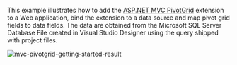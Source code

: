 This example illustrates how to add the [ASP.NET MVC PivotGrid](https://docs.devexpress.com/AspNet/10689/asp.net-mvc-extensions/pivot-grid) extension to a Web application, bind the extension to a data source and map pivot grid fields to data fields. The data are obtained from the Microsoft SQL Server Database File created in Visual Studio Designer using the query shipped with project files.

![mvc-pivotgrid-getting-started-result](https://github.com/DevExpress-Examples/mvc-pivot-grid-bind-mssql-database-file/blob/18.1.3%2B/images/mvc-pivotgrid-getting-started-result.png)
